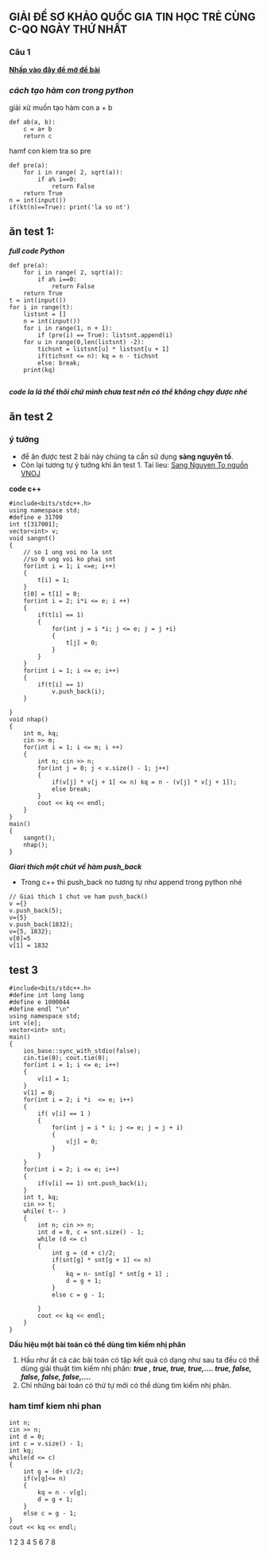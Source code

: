 ## GIẢI ĐỀ SƠ KHẢO QUỐC GIA TIN HỌC TRẺ CÙNG C-QO NGÀY THỨ NHẤT 
### Câu 1
**[ Nhấp vào đây để mở đề bài](https://oj.vnoi.info/pdf/b4188706-5c74-4bd5-a344-6f509d205671.pdf)**



### ***cách tạo hàm con trong python***

giải xử muốn tạo hàm con a + b
```python=
def ab(a, b):
    c = a+ b
    return c
```

hamf con kiem tra so pre
```python=
def pre(a):
    for i in range( 2, sqrt(a)):
        if a% i==0:
            return False
    return True
n = int(input())
if(kt(n)==True): print('la so nt')
```

## ăn test 1:
***full code Python***
```python=
def pre(a):
    for i in range( 2, sqrt(a)):
        if a% i==0:
            return False
    return True
t = int(input())
for i in range(t):
    listsnt = []
    n = int(input())
    for i in range(1, n + 1):
        if (pre(i) == True): listsnt.append(i)
    for u in range(0,len(listsnt) -2):
        tichsnt = listsnt[u] * listsnt[u + 1]
        if(tichsnt <= n): kq = n - tichsnt
        else: break;
    print(kq)
    
```
***code la lá thế thôi chứ mình chưa test nên có thể không chạy được nhé***
## ăn test 2
### ý tưởng
* để ăn được test 2 bài này chúng ta cần sử dụng **sàng nguyên tố**.
* Còn lại tương tự ý tưởng khi ăn test 1.
Tai lieu: [Sang Nguyen To nguồn VNOJ](https://vnoi.info/wiki/translate/he/Number-Theory-2.md)

**code c++**
```c=
#include<bits/stdc++.h>
using namespace std;
#define e 31700
int t[317001];
vector<int> v;
void sangnt()
{
    // so 1 ung voi no la snt
    //so 0 ung voi ko phai snt
    for(int i = 1; i <=e; i++)
    {
        t[i] = 1;
    }
    t[0] = t[1] = 0;
    for(int i = 2; i*i <= e; i ++)
    {
        if(t[i] == 1)
        {
            for(int j = i *i; j <= e; j = j +i)
            {
                t[j] = 0;
            }
        }
    }
    for(int i = 1; i <= e; i++)
    {
        if(t[i] == 1)
            v.push_back(i);
    }
    
}
void nhap()
{
    int m, kq;
    cin >> m;
    for(int i = 1; i <= m; i ++)
    {
        int n; cin >> n;
        for(int j = 0; j < v.size() - 1; j++)
        {
            if(v[j] * v[j + 1] <= n) kq = n - (v[j] * v[j + 1]);
            else break;
        }
        cout << kq << endl;
    }
}
main()
{
    sangnt();
    nhap();
}
```
***Giari thích một chút về hàm push_back***
* Trong c++ thì push_back no tương tự như append trong python nhé
```c=
// Giai thich 1 chut ve ham push_back()
v ={}
v.push_back(5);
v={5}
v.push_back(1832);
v={5, 1832};
v[0]=5
v[1] = 1832
```


## test 3
```c=
#include<bits/stdc++.h>
#define int long long
#define e 1000044
#define endl "\n"
using namespace std;
int v[e];
vector<int> snt;
main()
{
    ios_base::sync_with_stdio(false);
    cin.tie(0); cout.tie(0);
	for(int i = 1; i <= e; i++)
    {
        v[i] = 1;
    }
	v[1] = 0;
	for(int i = 2; i *i  <= e; i++)
	{
		if( v[i] == 1 )
		{
			for(int j = i * i; j <= e; j = j + i)
			{
			    v[j] = 0;
			}
		}
	}
	for(int i = 2; i <= e; i++)
	{
	    if(v[i] == 1) snt.push_back(i);
	}
	int t, kq;
	cin >> t;
	while( t-- )
	{
		int n; cin >> n;
		int d = 0, c = snt.size() - 1;
		while (d <= c)
		{
			int g = (d + c)/2;
			if(snt[g] * snt[g + 1] <= n)
			{
				kq = n- snt[g] * snt[g + 1] ;
				d = g + 1;
			}
			else c = g - 1;
			
		}
		cout << kq << endl;
	}
}

```

**Dấu hiệu một bài toán có thể dùng tìm kiếm nhị phân**
1. Hầu như ất cả các bài toán có tập kết quả có dạng như sau ta đều có thể dùng giải thuật tìm kiếm nhị phân:
***true , true, true, true,.... true, false, false, false, false,....***
2. Chỉ những bài toán có thứ tự mới có thể dùng tìm kiếm nhị phân.

### ham timf kiem nhi phan
```c=
int n;
cin >> n;
int d = 0;
int c = v.size() - 1;
int kq;
while(d <= c)
{
    int g = (d+ c)/2;
    if(v[g]<= n)
    {
        kq = n - v[g];
        d = g + 1;
    }
    else c = g - 1;
}
cout << kq << endl;
```
1 2 3 4 5 6 7 8 




